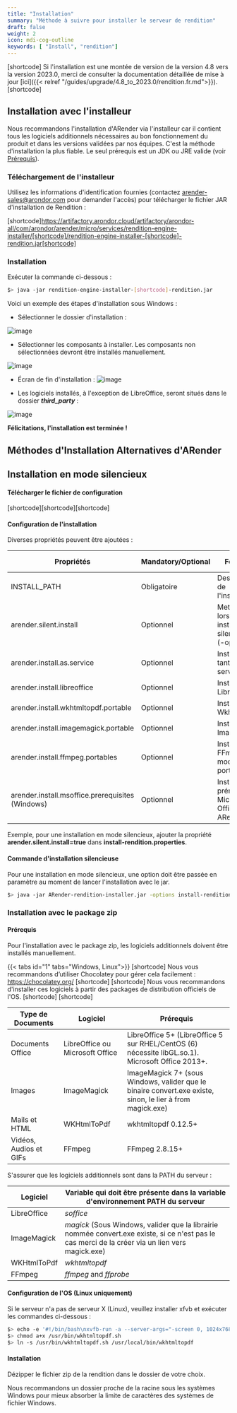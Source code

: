 ```yaml
---
title: "Installation"
summary: "Méthode à suivre pour installer le serveur de rendition"
draft: false
weight: 2
icon: mdi-cog-outline
keywords: [ "Install", "rendition"]
---
```


[shortcode]
Si l'installation est une montée de version de la version 4.8 vers la version 2023.0, merci de consulter la documentation 
détaillée de mise à jour [ici]({{< relref "/guides/upgrade/4.8_to_2023.0/rendition.fr.md">}}).
[shortcode]

## Installation avec l'installeur

Nous recommandons l'installation d'ARender via l'installeur car il contient tous les logiciels additionnels nécessaires 
au bon fonctionnement du produit et dans les versions validées par nos équipes. C'est la méthode d'installation la plus 
fiable. 
Le seul prérequis est un JDK ou JRE valide (voir [Prérequis](broken-link.md)).

### Téléchargement de l'installeur

Utilisez les informations d'identification fournies (contactez arender-sales@arondor.com pour demander l'accès) pour 
télécharger le fichier JAR d'installation de Rendition :

[shortcode]https://artifactory.arondor.cloud/artifactory/arondor-all/com/arondor/arender/micro/services/rendition-engine-installer/[shortcode]/rendition-engine-installer-[shortcode]-rendition.jar[shortcode]

### Installation

Exécuter la commande ci-dessous :

```bash
$> java -jar rendition-engine-installer-[shortcode]-rendition.jar
```

Voici un exemple des étapes d'installation sous Windows :

* Sélectionner le dossier d'installation :

![image]([shortcode])

* Sélectionner les composants à installer. Les composants non sélectionnées devront être installés manuellement.

![image]([shortcode])

* Écran de fin d'installation :
![image]([shortcode])

* Les logiciels installés, à l'exception de LibreOffice, seront situés dans le dossier ***third_party*** :

![image]([shortcode])

**Félicitations, l'installation est terminée !**

## Méthodes d'Installation Alternatives d'ARender

## Installation en mode silencieux

#### Télécharger le fichier de configuration

[shortcode][shortcode][shortcode]

#### Configuration de l'installation

Diverses propriétés peuvent être ajoutées : 

| Propriétés                                       | Mandatory/Optional | Fonction                                                     | Valeurs possibles |
| ------------------------------------------------ | ------------------ | ------------------------------------------------------------ | ----------------- |
| INSTALL_PATH                                     | Obligatoire        | Destination de l'installation                                | Chemin absolue    |
| arender.silent.install                           | Optionnel          | Mettre à true lors d'une installation silencieuse (-options) | True/false        |
| arender.install.as.service                       | Optionnel          | Installer en tant que service                                | True/false        |
| arender.install.libreoffice                      | Optionnel          | Installer Libreoffice                                        | True/false        |
| arender.install.wkhtmltopdf.portable             | Optionnel          | Installer Wkhtmltopdf                                        | True/false        |
| arender.install.imagemagick.portable             | Optionnel          | Installer ImageMagick                                        | True/false        |
| arender.install.ffmpeg.portables                 | Optionnel          | Installer FFmpeg en mode portable                            | True/false        |
| arender.install.msoffice.prerequisites (Windows) | Optionnel          | Installer les prérequis Microsoft Office pour ARender        | True/false        |

Exemple, pour une installation en mode silencieux, ajouter la propriété **arender.silent.install=true** dans 
**install-rendition.properties**.

#### Commande d'installation silencieuse

Pour une installation en mode silencieux, une option doit être passée en paramètre au moment de lancer l'installation avec le jar.
```bash
$> java -jar ARender-rendition-installer.jar -options install-rendition.properties
```

### Installation avec le package zip

#### Prérequis

Pour l'installation avec le package zip, les logiciels additionnels doivent être installés manuellement.

{{< tabs id="1" tabs="Windows, Linux">}}
[shortcode]
Nous vous recommandons d’utiliser Chocolatey pour gérer cela facilement : <https://chocolatey.org/>
[shortcode]
[shortcode]
Nous vous recommandons d'installer ces logiciels à partir des packages de distribution officiels de l'OS. 
[shortcode]
[shortcode]

| Type de Documents       | Logiciel                        | Prérequis                                                                                                  |
| ----------------------- | ------------------------------- | ---------------------------------------------------------------------------------------------------------- |
| Documents Office        | LibreOffice ou Microsoft Office | LibreOffice 5+ (LibreOffice 5 sur RHEL/CentOS (6) nécessite libGL.so.1). Microsoft Office 2013+.           |
| Images                  | ImageMagick                     | ImageMagick 7+ (sous Windows, valider que le binaire convert.exe existe, sinon, le lier à from magick.exe) |
| Mails et HTML           | WKHtmlToPdf                     | wkhtmltopdf 0.12.5+                                                                                        |
| Vidéos, Audios et GIFs  | FFmpeg                          | FFmpeg 2.8.15+                                                                                             |

S'assurer que les logiciels additionnels sont dans la PATH du serveur :

| Logiciel    | Variable qui doit être présente dans la variable d'environnement PATH du serveur                                                                  |
| ----------- | ------------------------------------------------------------------------------------------------------------------------------------------------- |
| LibreOffice | *soffice*                                                                                                                                         |
| ImageMagick | *magick* (Sous Windows, valider que la librairie nommée convert.exe existe, si ce n'est pas le cas merci de la créer via un lien vers magick.exe) |
| WKHtmlToPdf | *wkhtmltopdf*                                                                                                                                     |
| FFmpeg      | *ffmpeg* and *ffprobe*                                                                                                                            |

#### Configuration de l'OS (Linux uniquement)

Si le serveur n'a pas de serveur X (Linux), veuillez installer xfvb et exécuter les commandes ci-dessous :

```bash
$> echo -e '#!/bin/bash\nxvfb-run -a --server-args="-screen 0, 1024x768x24" /usr/bin/wkhtmltopdf -q $*' > /usr/bin/wkhtmltopdf.sh
$> chmod a+x /usr/bin/wkhtmltopdf.sh
$> ln -s /usr/bin/wkhtmltopdf.sh /usr/local/bin/wkhtmltopdf
```

#### Installation

Dézipper le fichier zip de la rendition dans le dossier de votre choix.

Nous recommandons un dossier proche de la racine sous les systèmes Windows pour mieux absorber la limite de caractères 
des systèmes de fichier Windows.